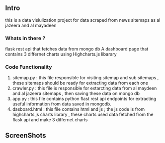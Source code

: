 ## Intro
this is a data visiulization project for data scraped from news sitemaps as al jazeera and al mayadeen 
### Whats in there ?
flask rest api that fetches data from mongo db 
A dashboard page that contains 3 differnet charts using Highcharts.js libarary 

### Code Functionality
1. sitemap.py : this file responsible for visiting sitemap and sub sitemaps , these sitemaps should be ready for extracting data from each one 
2. crawler.py : this file is responsible for extarcting data from al maydeen and al jazeera sitemaps , then saving these data on mongo db 
3. app.py : this file contains python flast rest api endpoints for extracting useful information from data saved in mongodb.
4. dasboard.html : this file contains html and js ; the js code is from  highcharts.js charts library , these charts used data fetched from the flask api and make 3 differnet charts 

## ScreenShots 


